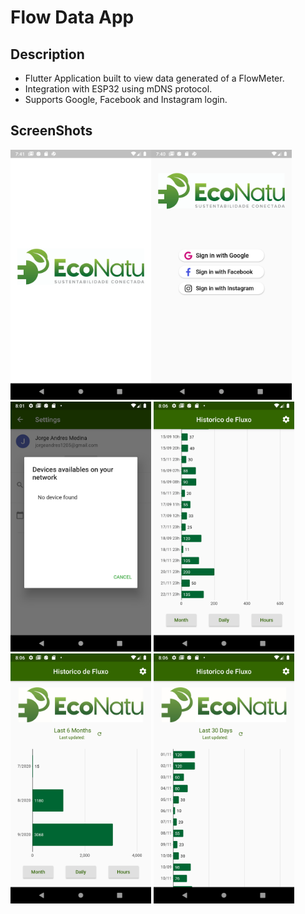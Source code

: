 # Flow Data App

## Description
* Flutter Application built to view data generated of a FlowMeter.
* Integration with ESP32 using mDNS protocol. 
* Supports Google, Facebook and Instagram login.

## ScreenShots
<img src="https://github.com/JorgeMedinaG/flow_app/blob/master/images/splash.png" height="400" ><img src="https://github.com/JorgeMedinaG/flow_app/blob/master/images/signin.png" height="400" >
<img src="https://github.com/JorgeMedinaG/flow_app/blob/master/images/devices.png" height="400" >
<img src="https://github.com/JorgeMedinaG/flow_app/blob/master/images/hours.png" height="400" >
<img src="https://github.com/JorgeMedinaG/flow_app/blob/master/images/month.png" height="400" >
<img src="https://github.com/JorgeMedinaG/flow_app/blob/master/images/days.png" height="400" >
